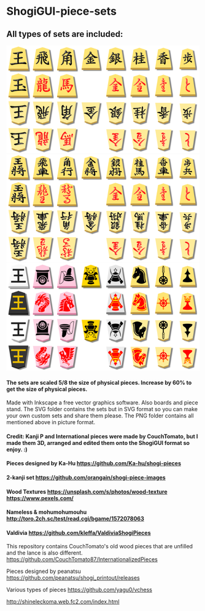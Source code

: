 # ShogiGUI-piece-sets
## All types of sets are included:
<img src="PNG/1kanji.png">
<img src="PNG/2kanji_orangain.png">
<img src="PNG/International.png">

#### The sets are scaled 5/8 the size of physical pieces. Increase by 60% to get the size of physical pieces.
Made with Inkscape a free vector graphics software.
Also boards and piece stand.
The SVG folder contains the sets but in SVG format so you can make your own custom sets and share them please.
The PNG folder contains all mentioned above in picture format.

#### Credit: Kanji P and International pieces were made by CouchTomato, but I made them 3D, arranged and edited them onto the ShogiGUI format so enjoy. :)
#### Pieces designed by Ka-Hu https://github.com/Ka-hu/shogi-pieces
#### 2-kanji set https://github.com/orangain/shogi-piece-images
#### Wood Textures https://unsplash.com/s/photos/wood-texture https://www.pexels.com/
#### Nameless & mohumohumouhu http://toro.2ch.sc/test/read.cgi/bgame/1572078063
#### Valdivia https://github.com/kleffa/ValdiviaShogiPieces
This repository contains CouchTomato's old wood pieces that are unfilled and the lance is also different. https://github.com/CouchTomato87/InternationalizedPieces

Pieces designed by peanatsu https://github.com/peanatsu/shogi_printout/releases

Various types of pieces https://github.com/yagu0/vchess

http://shineleckoma.web.fc2.com/index.html
